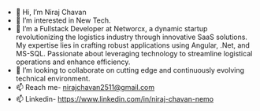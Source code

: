 - 👋 Hi, I’m Niraj Chavan
- 👀 I’m interested in New Tech.
- 🌱 I’m a Fullstack Developer at Networcx, a dynamic startup revolutionizing the logistics industry through innovative SaaS solutions. My expertise lies in crafting robust applications using Angular, .Net, and MS-SQL. Passionate about leveraging technology to streamline logistical operations and enhance efficiency.
- 💞️ I’m looking to collaborate on cutting edge and continuously evolving technical environment.
- 📫 Reach me- nirajchavan2511@gmail.com
- 📫 Linkedin- https://www.linkedin.com/in/niraj-chavan-nemo
<!---
NemoNiraj/NemoNiraj is a ✨ special ✨ repository because its `README.md` (this file) appears on your GitHub profile.
You can click the Preview link to take a look at your changes.
--->
